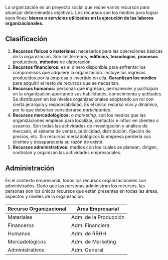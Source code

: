 La organización es un proyecto social que reúne varios recursos para alcanzar determinados objetivos. Los recursos son los medios para lograr esos fines: **bienes o servicios utilizados en la ejecución de las labores organizacionales.**

## Clasificación

1. **Recursos físicos o materiales:** necesarios para las operaciones básicas de la organización. Son los terrenos, **edificios**, **tecnologías**, **procesos** productivos, **métodos** de elaboración.
2. **Recursos financieros:** es el dinero disponible para enfrentar los compromisos que adquiere la organización. Incluye los ingresos producidos por la empresa o invertido en ella. **Garantizan los medios** para adquirir el resto de recursos que se necesitan.
3. **Recursos humanos:** personas que ingresan, permanecen y participan en la organización aportando sus habilidades, conocimiento y actitudes. Se distribuyen en los niveles organizacionales adoptando un rol con cierta jerarquía y responsabilidad. Es el único recurso vivo y dinámico, por lo que deberían considerarse _participantes_.
4. **Recursos mercadológicos:** o _marketing,_ son los medios que las organizaciones emplean para localizar, contactar e influir en clientes o usuarios. Son todas las actividades de investigación y análisis de mercado, el sistema de ventas, publicidad, distribución, fijación de precios, etc. Sin recursos mercadológicos la empresa perdería sus clientes y desaparecería su razón de existir.
5. **Recursos administrativos:** medios con los cuales se planean, dirigen, controlan y organizan las actividades empresariales.

## Administración

En el contexto empresarial, todos los recursos organizacionales son administrados. Dado que las personas administran los recursos, las personas son los únicos recursos que están presentes en todas las áreas, aspectos y niveles de la organización.

| Recurso Organizacional | Área Empresarial      |
| ---------------------- | --------------------- |
| Materiales             | Adm. de la Producción |
| Financeros             | Adm. Financiera       |
| Humanos                | Adm. de RRHH          |
| Mercadológicos         | Adm. de Marketing     |
| Administrativos        | Adm. General          |
